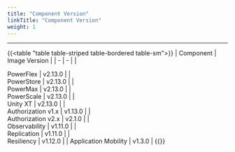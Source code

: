 ```yaml
---
title: "Component Version"
linkTitle: "Component Version"
weight: 1 
--- 
```

<hr>


{{<table "table table-striped table-bordered table-sm">}}
| Component | Image Version |
| - | - |
|<div style="text-align:left"> PowerFlex | v2.13.0 |
|<div style="text-align:left"> PowerStore | v2.13.0 |
|<div style="text-align:left"> PowerMax | v2.13.0 |
|<div style="text-align:left"> PowerScale | v2.13.0 |
|<div style="text-align:left"> Unity XT | v2.13.0 |
|<div style="text-align:left"> Authorization v1.x | v1.13.0 |
|<div style="text-align:left"> Authorization v2.x | v2.1.0 |
|<div style="text-align:left"> Observability | v1.11.0 |
|<div style="text-align:left"> Replication | v1.11.0 |
|<div style="text-align:left"> Resiliency | v1.12.0 |
| Application Mobility | v1.3.0 |
{{</table>}}
